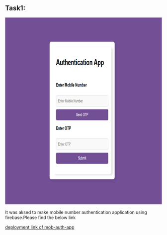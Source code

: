 <h2>Task1:</h2>
<img src="image.png" alt="UI" height="600" widht="800">
<p>It was aksed to make mobile number authentication application using firebase.Please find the below link</p>
<a href="https://mern-projects-kglb.vercel.app/">deployment link of mob-auth-app</a>

